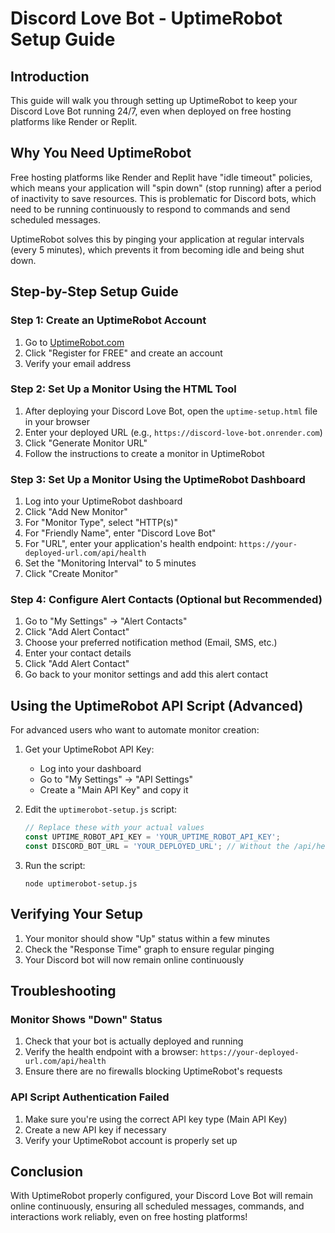 # Discord Love Bot - UptimeRobot Setup Guide

## Introduction

This guide will walk you through setting up UptimeRobot to keep your Discord Love Bot running 24/7, even when deployed on free hosting platforms like Render or Replit.

## Why You Need UptimeRobot

Free hosting platforms like Render and Replit have "idle timeout" policies, which means your application will "spin down" (stop running) after a period of inactivity to save resources. This is problematic for Discord bots, which need to be running continuously to respond to commands and send scheduled messages.

UptimeRobot solves this by pinging your application at regular intervals (every 5 minutes), which prevents it from becoming idle and being shut down.

## Step-by-Step Setup Guide

### Step 1: Create an UptimeRobot Account

1. Go to [UptimeRobot.com](https://uptimerobot.com)
2. Click "Register for FREE" and create an account
3. Verify your email address

### Step 2: Set Up a Monitor Using the HTML Tool

1. After deploying your Discord Love Bot, open the `uptime-setup.html` file in your browser
2. Enter your deployed URL (e.g., `https://discord-love-bot.onrender.com`)
3. Click "Generate Monitor URL"
4. Follow the instructions to create a monitor in UptimeRobot

### Step 3: Set Up a Monitor Using the UptimeRobot Dashboard

1. Log into your UptimeRobot dashboard
2. Click "Add New Monitor"
3. For "Monitor Type", select "HTTP(s)"
4. For "Friendly Name", enter "Discord Love Bot"
5. For "URL", enter your application's health endpoint: `https://your-deployed-url.com/api/health`
6. Set the "Monitoring Interval" to 5 minutes
7. Click "Create Monitor"

### Step 4: Configure Alert Contacts (Optional but Recommended)

1. Go to "My Settings" → "Alert Contacts"
2. Click "Add Alert Contact"
3. Choose your preferred notification method (Email, SMS, etc.)
4. Enter your contact details
5. Click "Add Alert Contact"
6. Go back to your monitor settings and add this alert contact

## Using the UptimeRobot API Script (Advanced)

For advanced users who want to automate monitor creation:

1. Get your UptimeRobot API Key:
   - Log into your dashboard
   - Go to "My Settings" → "API Settings"
   - Create a "Main API Key" and copy it

2. Edit the `uptimerobot-setup.js` script:
   ```javascript
   // Replace these with your actual values
   const UPTIME_ROBOT_API_KEY = 'YOUR_UPTIME_ROBOT_API_KEY';
   const DISCORD_BOT_URL = 'YOUR_DEPLOYED_URL'; // Without the /api/health part
   ```

3. Run the script:
   ```
   node uptimerobot-setup.js
   ```

## Verifying Your Setup

1. Your monitor should show "Up" status within a few minutes
2. Check the "Response Time" graph to ensure regular pinging
3. Your Discord bot will now remain online continuously

## Troubleshooting

### Monitor Shows "Down" Status

1. Check that your bot is actually deployed and running
2. Verify the health endpoint with a browser: `https://your-deployed-url.com/api/health`
3. Ensure there are no firewalls blocking UptimeRobot's requests

### API Script Authentication Failed

1. Make sure you're using the correct API key type (Main API Key)
2. Create a new API key if necessary
3. Verify your UptimeRobot account is properly set up

## Conclusion

With UptimeRobot properly configured, your Discord Love Bot will remain online continuously, ensuring all scheduled messages, commands, and interactions work reliably, even on free hosting platforms!